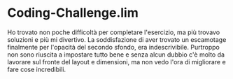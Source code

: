 # Coding-Challenge.lim
Ho trovato non poche difficoltà per completare l'esercizio, ma più trovavo soluzioni e più mi divertivo. La soddisfazione di aver trovato un escamotage finalmente per l'opacità del secondo sfondo, era indescrivibile. Purtroppo non sono riuscita a impostare tutto bene e senza alcun dubbio c'è molto da lavorare sul fronte del layout e dimensioni, ma non vedo l'ora di migliorare e fare cose incredibili. 
